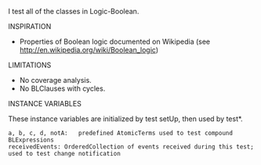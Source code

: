 I test all of the classes in Logic-Boolean.

INSPIRATION

- Properties of Boolean logic documented on Wikipedia (see http://en.wikipedia.org/wiki/Boolean_logic)

LIMITATIONS

- No coverage analysis.
- No BLClauses with cycles.

INSTANCE VARIABLES

These instance variables are initialized by test setUp, then used by test*.
	
	a, b, c, d, notA:	predefined AtomicTerms used to test compound BLExpressions
	receivedEvents:	OrderedCollection of events received during this test; used to test change notification
